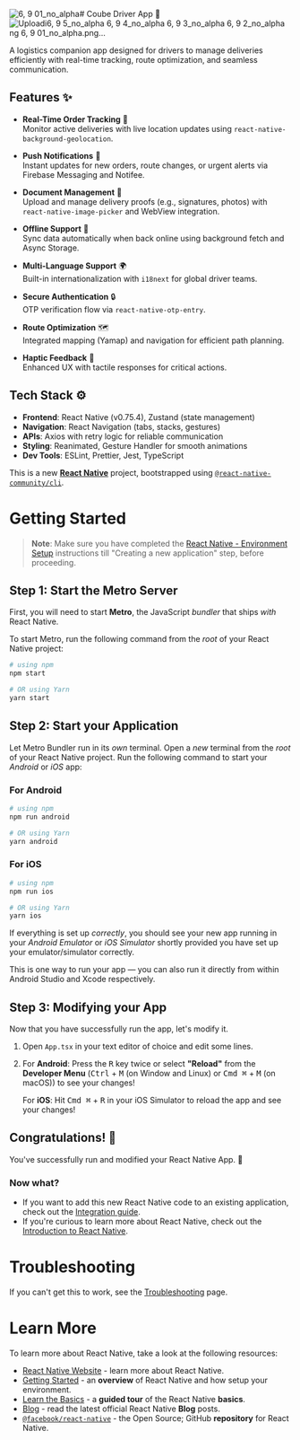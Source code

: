 ![6, 9 01_no_alpha](https://github.com/user-attachments/assets/0ed8887b-e89c-498d-8537-84f1688b10b3)# Coube Driver App 🚚
![Uploadi![6, 9 5_no_alpha](https://github.com/user-attachments/assets/dbbbaf59-a4cf-467d-b9b7-34b1bb9fa3c9)
![6, 9 4_no_alpha](https://github.com/user-attachments/assets/53baf85a-e37e-4fe3-8190-b5efab6e91c8)
![6, 9 3_no_alpha](https://github.com/user-attachments/assets/ab02ae23-4631-436b-a76c-8cb0c3c8c396)
![6, 9 2_no_alpha](https://github.com/user-attachments/assets/d1951787-2ed4-4a3a-aa8f-5519d426fa80)
ng 6, 9 01_no_alpha.png…]()

A logistics companion app designed for drivers to manage deliveries efficiently with real-time tracking, route optimization, and seamless communication.

## Features ✨

- **Real-Time Order Tracking** 📍  
  Monitor active deliveries with live location updates using `react-native-background-geolocation`.

- **Push Notifications** 🔔  
  Instant updates for new orders, route changes, or urgent alerts via Firebase Messaging and Notifee.

- **Document Management** 📄  
  Upload and manage delivery proofs (e.g., signatures, photos) with `react-native-image-picker` and WebView integration.

- **Offline Support** 📶  
  Sync data automatically when back online using background fetch and Async Storage.

- **Multi-Language Support** 🌍  
  Built-in internationalization with `i18next` for global driver teams.

- **Secure Authentication** 🔒  
  OTP verification flow via `react-native-otp-entry`.

- **Route Optimization** 🗺️  
  Integrated mapping (Yamap) and navigation for efficient path planning.

- **Haptic Feedback** 📳  
  Enhanced UX with tactile responses for critical actions.

## Tech Stack ⚙️

- **Frontend**: React Native (v0.75.4), Zustand (state management)
- **Navigation**: React Navigation (tabs, stacks, gestures)
- **APIs**: Axios with retry logic for reliable communication
- **Styling**: Reanimated, Gesture Handler for smooth animations
- **Dev Tools**: ESLint, Prettier, Jest, TypeScript


This is a new [**React Native**](https://reactnative.dev) project, bootstrapped using [`@react-native-community/cli`](https://github.com/react-native-community/cli).

# Getting Started

>**Note**: Make sure you have completed the [React Native - Environment Setup](https://reactnative.dev/docs/environment-setup) instructions till "Creating a new application" step, before proceeding.

## Step 1: Start the Metro Server

First, you will need to start **Metro**, the JavaScript _bundler_ that ships _with_ React Native.

To start Metro, run the following command from the _root_ of your React Native project:

```bash
# using npm
npm start

# OR using Yarn
yarn start
```

## Step 2: Start your Application

Let Metro Bundler run in its _own_ terminal. Open a _new_ terminal from the _root_ of your React Native project. Run the following command to start your _Android_ or _iOS_ app:

### For Android

```bash
# using npm
npm run android

# OR using Yarn
yarn android
```

### For iOS

```bash
# using npm
npm run ios

# OR using Yarn
yarn ios
```

If everything is set up _correctly_, you should see your new app running in your _Android Emulator_ or _iOS Simulator_ shortly provided you have set up your emulator/simulator correctly.

This is one way to run your app — you can also run it directly from within Android Studio and Xcode respectively.

## Step 3: Modifying your App

Now that you have successfully run the app, let's modify it.

1. Open `App.tsx` in your text editor of choice and edit some lines.
2. For **Android**: Press the <kbd>R</kbd> key twice or select **"Reload"** from the **Developer Menu** (<kbd>Ctrl</kbd> + <kbd>M</kbd> (on Window and Linux) or <kbd>Cmd ⌘</kbd> + <kbd>M</kbd> (on macOS)) to see your changes!

   For **iOS**: Hit <kbd>Cmd ⌘</kbd> + <kbd>R</kbd> in your iOS Simulator to reload the app and see your changes!

## Congratulations! :tada:

You've successfully run and modified your React Native App. :partying_face:

### Now what?

- If you want to add this new React Native code to an existing application, check out the [Integration guide](https://reactnative.dev/docs/integration-with-existing-apps).
- If you're curious to learn more about React Native, check out the [Introduction to React Native](https://reactnative.dev/docs/getting-started).

# Troubleshooting

If you can't get this to work, see the [Troubleshooting](https://reactnative.dev/docs/troubleshooting) page.

# Learn More

To learn more about React Native, take a look at the following resources:

- [React Native Website](https://reactnative.dev) - learn more about React Native.
- [Getting Started](https://reactnative.dev/docs/environment-setup) - an **overview** of React Native and how setup your environment.
- [Learn the Basics](https://reactnative.dev/docs/getting-started) - a **guided tour** of the React Native **basics**.
- [Blog](https://reactnative.dev/blog) - read the latest official React Native **Blog** posts.
- [`@facebook/react-native`](https://github.com/facebook/react-native) - the Open Source; GitHub **repository** for React Native.
